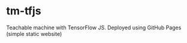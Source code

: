 # tm-tfjs
Teachable machine with TensorFlow JS. Deployed using GitHub Pages (simple static website)

